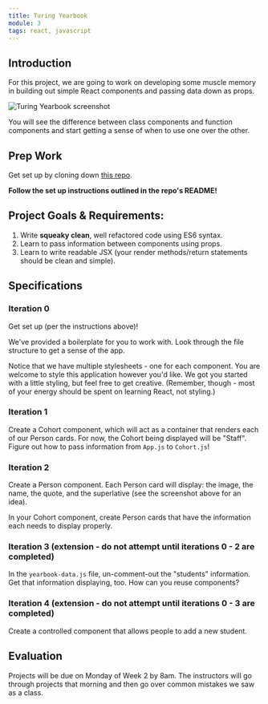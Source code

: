 ```yaml
---
title: Turing Yearbook
module: 3
tags: react, javascript
---
```


## Introduction

For this project, we are going to work on developing some muscle memory in building out simple React components and passing data down as props.

![Turing Yearbook screenshot](https://raw.githubusercontent.com/turingschool-examples/yearbook/master/screenshot.png)

You will see the difference between class components and function components and start getting a sense of when to use one over the other.

## Prep Work

Get set up by cloning down [this repo](https://github.com/turingschool-examples/yearbook).

**Follow the set up instructions outlined in the repo's README!**

## Project Goals & Requirements:

1. Write **squeaky clean**, well refactored code using ES6 syntax.  
2. Learn to pass information between components using props.
3. Learn to write readable JSX (your render methods/return statements should be clean and simple).

## Specifications

### Iteration 0

Get set up (per the instructions above)!

We've provided a boilerplate for you to work with. Look through the file structure to get a sense of the app.

Notice that we have multiple stylesheets - one for each component. You are welcome to style this application however you'd like. We got you started with a little styling, but feel free to get creative. (Remember, though - most of your energy should be spent on learning React, not styling.)

### Iteration 1

Create a Cohort component, which will act as a container that renders each of our Person cards. For now, the Cohort being displayed will be "Staff". Figure out how to pass information from `App.js` to `Cohort.js`!

### Iteration 2

Create a Person component. Each Person card will display: the image, the name, the quote, and the superlative (see the screenshot above for an idea).

In your Cohort component, create Person cards that have the information each needs to display properly.

### Iteration 3 (extension - do not attempt until iterations 0 - 2 are completed)

In the `yearbook-data.js` file, un-comment-out the "students" information. Get that information displaying, too. How can you reuse components?

### Iteration 4 (extension - do not attempt until iterations 0 - 3 are completed)

Create a controlled component that allows people to add a new student.

## Evaluation

Projects will be due on Monday of Week 2 by 8am. The instructors will go through projects that morning and then go over common mistakes we saw as a class.
